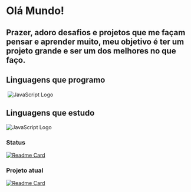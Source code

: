 # Olá Mundo!
## Prazer, adoro desafios e projetos que me façam pensar e aprender muito, meu objetivo é ter um projeto grande e ser um dos melhores no que faço.

## Linguagens que programo
<div>
  <img align="center" alt="" src="https://img.shields.io/badge/C++-323330?&logo=cplusplus&style=flat-square&logoColor=659ad2">
  <img href="" align="center" alt="JavaScript Logo" src="https://img.shields.io/badge/JavaScript-323330?style=flat-square&logo=javascript&logoColor=F7DF1E">
</div>

## Linguagens que estudo
<div>
  <img align="center" alt="JavaScript Logo" src="https://img.shields.io/badge/Rust-323330?&logo=rust&style=flat-square&logoColor=659ad2%22">
</div>

### Status
[![Readme Card](https://github-readme-stats.vercel.app/api?username=ReversiveDev&show_icons=true&title_color=20dcc9&bg_color=0d1117&text_color=ffffff&icon_color=20dcc9)](https://github.com/ReversiveDev)

### Projeto atual
[![Readme Card](https://github-readme-stats.vercel.app/api/pin/?username=ReversiveDev&repo=Capibara-Emulator&title_color=20dcc9&bg_color=0d1117&text_color=ffffff&icon_color=20dcc9)](https://github.com/ReversiveDev/Capibara-Emulator)


